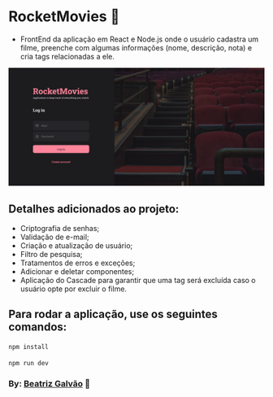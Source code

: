 # RocketMovies 🎥

* FrontEnd da aplicação em React e Node.js onde o usuário cadastra um filme, preenche com algumas informações (nome, descrição, nota) e cria tags relacionadas a ele.

![alt text](/src/assets/logIn.png "layout")
  
## Detalhes adicionados ao projeto:
- Criptografia de senhas;
- Validação de e-mail;
- Criação e atualização de usuário;
- Filtro de pesquisa;
- Tratamentos de erros e exceções;
- Adicionar e deletar componentes;
- Aplicação do Cascade para garantir que uma tag será excluída caso o usuário opte por excluir o filme.


## Para rodar a aplicação, use os seguintes comandos:

```
npm install

npm run dev
```

### By: [Beatriz Galvão](https://www.linkedin.com/in/beatriz-galmed/) 💜
